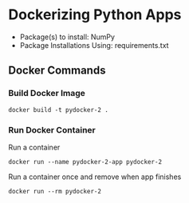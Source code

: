 # Dockerizing Python Apps

- Package(s) to install: NumPy
- Package Installations Using: requirements.txt

## Docker Commands
### Build Docker Image
```commandline
docker build -t pydocker-2 .
```

### Run Docker Container
Run a container
```commandline
docker run --name pydocker-2-app pydocker-2
```

Run a container once and remove when app finishes
```commandline
docker run --rm pydocker-2
```